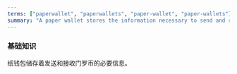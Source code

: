 ```yaml
---
terms: ["paperwallet", "paperwallets", "paper-wallet", "paper-wallets"]
summary: "A paper wallet stores the information necessary to send and receive Monero"
---
```


### 基础知识

纸钱包储存着发送和接收门罗币的必要信息。
